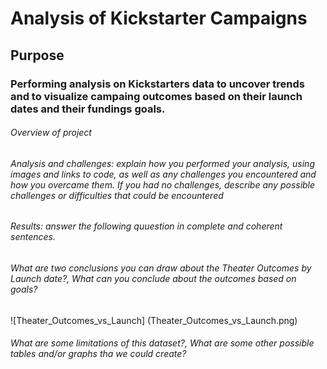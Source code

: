 # Analysis of Kickstarter Campaigns

## Purpose
### Performing analysis on Kickstarters data to uncover trends and to visualize campaing outcomes based on their launch dates and their fundings goals.


###### Overview of project


###### Analysis and challenges: explain how you performed your analysis, using images and links to code, as well as any challenges you encountered and how you overcame them. If you had no challenges, describe any possible challenges or difficulties that could be encountered

###### Results: answer the following quuestion in complete and coherent sentences.
###### What are two conclusions you can draw about the Theater Outcomes by Launch date?, What can you conclude about the outcomes based on goals?

![Theater_Outcomes_vs_Launch] (Theater_Outcomes_vs_Launch.png)

###### What are some limitations of this dataset?, What are some other possible tables and/or graphs tha we could create?

